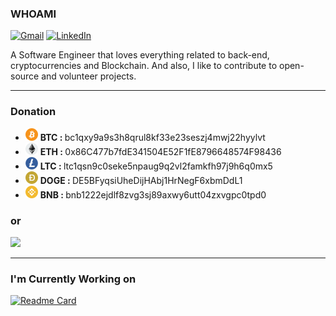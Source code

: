 
### WHOAMI
<a href="mailto:mehran.safaripour@gmail.com"><img alt="Gmail" src="https://img.shields.io/badge/Gmail-red?style=for-the-badge&logo=gmail&logoColor=white"/></a> <a href="https://www.linkedin.com/in/mehran-safaripour/"><img alt="LinkedIn" src="https://img.shields.io/badge/linkedin-blue?&style=for-the-badge&logo=linkedin&logoColor=white"/></a>

A Software Engineer that loves everything related to back-end, cryptocurrencies and Blockchain. And also, I like to contribute to open-source and volunteer projects.


<hr>

### Donation

- ![image](./img/bitcoin.png) <b>BTC : </b>  bc1qxy9a9s3h8qrul8kf33e23seszj4mwj22hyylvt <br>
- ![image](./img/ethereum.png) <b>ETH : </b>  0x86C477b7fdE341504E52F1fE8796648574F98436 <br>
- ![image](./img/litecoin.png) <b>LTC : </b>  ltc1qsn9c0seke5npaug9q2vl2famkfh97j9h6q0mx5 <br>
- ![image](./img/dogecoin.png) <b>DOGE : </b>  DE5BFyqsiUheDijHAbj1HrNegF6xbmDdL1 <br>
- ![image](./img/binance-coin.png) <b>BNB : </b>  bnb1222ejdlf8zvg3sj89axwy6utt04zxvgpc0tpd0 <br>

### or

<a href="http://www.coffeete.ir/promethe">
       <img src="http://www.coffeete.ir/images/buttons/lemonchiffon.png" style="width:260px;" />
</a>

<hr>


### I'm Currently Working on
[![Readme Card](https://github-readme-stats.vercel.app/api/pin/?username=abysswarrior&repo=crypto-funds-portfolio&theme=dracula)](https://github.com/abysswarrior/crypto-funds-portfolio)

<!--
<hr>

### Status

<p>
  <img src=https://github-readme-stats.vercel.app/api?username=b1ng-b0ng&bg_color=191b1f&title_color=36beb6&text_color=fff&line_height=20&hide=["stars"] />
  <img src=https://github-readme-stats.vercel.app/api/top-langs/?username=hatamiarash7&layout=compact&bg_color=191b1f&title_color=36beb6&text_color=fff&hide=html,css&langs_count=4 />
</p>

-->
